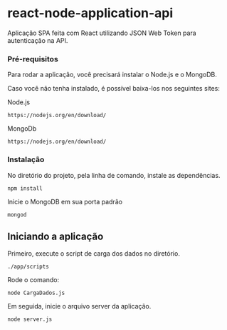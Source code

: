 # react-node-application-api

Aplicação SPA feita com React utilizando JSON Web Token para autenticação na API.

### Pré-requisitos

Para rodar a aplicação, você precisará instalar o Node.js e o MongoDB.

Caso você não tenha instalado, é possível baixa-los nos seguintes sites:

Node.js
```
https://nodejs.org/en/download/
```

MongoDb
```
https://nodejs.org/en/download/
```

### Instalação

No diretório do projeto, pela linha de comando, instale as dependências.
```
npm install
```

Inicie o MongoDB em sua porta padrão
```
mongod
```

## Iniciando a aplicação

Primeiro, execute o script de carga dos dados no diretório.
```
./app/scripts
```

Rode o comando:
```
node CargaDados.js
```

Em seguida, inicie o arquivo server da aplicação.
```
node server.js
```


